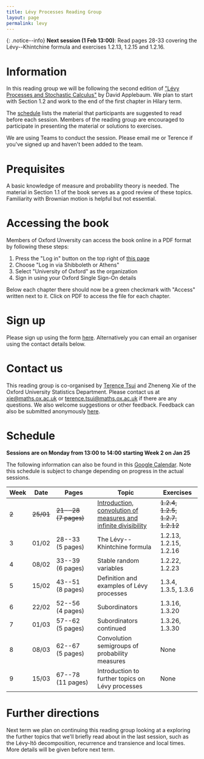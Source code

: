 ```yaml
---
title: Lévy Processes Reading Group
layout: page
permalink: levy
---
```


{: .notice--info}
**Next session (1 Feb 13:00)**: Read pages 28-33 covering the Lévy--Khintchine formula and exercises 1.2.13, 1.2.15 and 1.2.16.

# Information

In this reading group we will be following the second edition of ["Lévy Processes and Stochastic Calculus"](https://www.cambridge.org/core/books/levy-processes-and-stochastic-calculus/4AC698D37D3D8E57D099B73ADF4ACB11) by David Applebaum. We plan to start with Section 1.2 and work to the end of the first chapter in Hilary term.

The [schedule](#schedule) lists the material that participants are suggested to read before each session. Members of the reading group are encouraged to participate in presenting the material or solutions to exercises.

We are using Teams to conduct the session. Please email me or Terence if you've signed up and haven't been added to the team.

# Prequisites

A basic knowledge of measure and probability theory is needed. The material in Section 1.1 of the book serves as a good review of these topics. Familiarity with Brownian motion is helpful but not essential.

# Accessing the book

Members of Oxford Unversity can access the book online in a PDF format by following these steps:

1. Press the "Log in" button on the top right of [this page](https://www.cambridge.org/core/books/levy-processes-and-stochastic-calculus/4AC698D37D3D8E57D099B73ADF4ACB11)
2. Choose "Log in via Shibboleth or Athens"
3. Select "University of Oxford" as the organization
4. Sign in using your Oxford Single Sign-On details

Below each chapter there should now be a green checkmark with "Access" written next to it. Click on PDF to access the file for each chapter.

# Sign up

Please sign up using the form [here](https://forms.gle/NuX9gMVFpdGs37Qd8). Alternatively you can email an organiser using the contact details below.

# Contact us

This reading group is co-organised by [Terence Tsui](https://holungrandomcorner.wordpress.com/about-me/) and Zheneng Xie of the Oxford University Statistics Department. Please contact us at [xie@maths.ox.ac.uk](mailto:xie@maths.ox.ac.uk) or [terence.tsui@maths.ox.ac.uk](mailto:terence.tsui@maths.ox.ac.uk) if there are any questions. We also welcome suggestions or other feedback. Feedback can also be submitted anonymously [here](https://forms.gle/V9DUeZjkjURrSXBd7).

# Schedule

**Sessions are on Monday from 13:00 to 14:00 starting Week 2 on Jan 25**

The following information can also be found in this [Google Calendar](https://calendar.google.com/calendar/u/0?cid=MWg4MzAzc21hYWhjdnFqYmpocnUxYjBxc3NAZ3JvdXAuY2FsZW5kYXIuZ29vZ2xlLmNvbQ). Note this schedule is subject to change depending on progress in the actual sessions.

Week | Date | Pages | Topic | Exercises
--- | --- | --- | --- | ---
~~2~~ | ~~25/01~~ | ~~21--28 (7 pages)~~ | [Introduction, convolution of measures and infinite divisibility](https://drive.google.com/file/d/1ZzWO5YL2lSZNiOKlc_fJ2LvZB7t3hTfk/view?usp=sharing) | ~~1.2.4, 1.2.5, 1.2.7, 1.2.12~~
3 | 01/02 | 28--33 (5 pages) | The Lévy--Khintchine formula | 1.2.13, 1.2.15, 1.2.16
4 | 08/02 | 33--39 (6 pages) | Stable random variables | 1.2.22, 1.2.23
5 | 15/02 | 43--51 (8 pages) | Definition and examples of Lévy processes | 1.3.4, 1.3.5, 1.3.6
6 | 22/02 | 52--56 (4 pages) | Subordinators | 1.3.16, 1.3.20
7 | 01/03 | 57--62 (5 pages) | Subordinators continued | 1.3.26, 1.3.30
8 | 08/03 | 62--67 (5 pages) | Convolution semigroups of probability measures | None
9 | 15/03 | 67--78 (11 pages) | Introduction to further topics on Lévy processes | None

# Further directions

Next term we plan on continuing this reading group looking at a exploring the further topics that we'll briefly read about in the last session, such as the Lévy-Itô decomposition, recurrence and transience and local times. More details will be given before next term.
